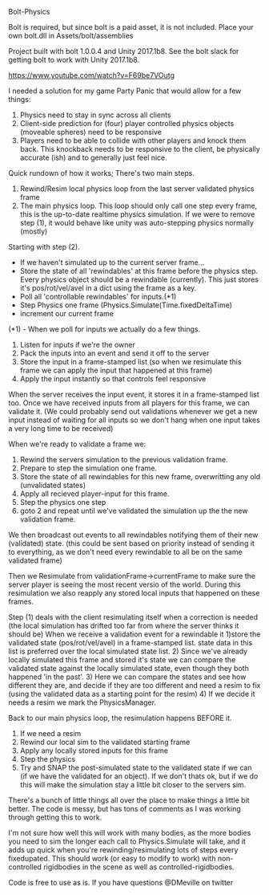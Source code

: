 Bolt-Physics

Bolt is required, but since bolt is a paid asset, it is not included.  Place your own bolt.dll in Assets/bolt/assemblies

Project built with bolt 1.0.0.4 and Unity 2017.1b8.
See the bolt slack for getting bolt to work with Unity 2017.1b8.

https://www.youtube.com/watch?v=F69be7VOutg

I needed a solution for my game Party Panic that would allow for a few things:
1) Physics need to stay in sync across all clients
2) Client-side prediction for (four) player controlled physics objects (moveable spheres) need to be responsive
3) Players need to be able to collide with other players and knock them back. This knockback needs to be responsive to the client, be physically accurate (ish) and to generally just feel nice.
   

Quick rundown of how it works;
There's two main steps. 
1) Rewind/Resim local physics loop from the last server validated physics frame
2) The main physics loop. This loop should only call one step every frame, this is the up-to-date realtime physics simulation. If we were to remove step (1), it would behave like unity was auto-stepping physics normally (mostly)

Starting with step (2).  
- If we haven't simulated up to the current server frame...
- Store the state of all 'rewindables' at this frame before the physics step. Every physics object should be a rewindable (currently).  This just stores it's pos/rot/vel/avel in a dict using the frame as a key.
- Poll all 'controllable rewindables' for inputs.(*1)
- Step Physics one frame (Physics.Simulate(Time.fixedDeltaTime)
- increment our current frame

(*1) - When we poll for inputs we actually do a few things.
1) Listen for inputs if we're the owner
2) Pack the inputs into an event and send it off to the server
3) Store the input in a frame-stamped list (so when we resimulate this frame we can apply the input that happened at this frame)
4) Apply the input instantly so that controls feel responsive

When the server receives the input event, it stores it in a frame-stamped list too.
Once we have received inputs from all players for this frame, we can validate it.  (We could probably send out validations whenever we get a new input instead of waiting for all inputs so we don't hang when one input takes a very long time to be received)

When we're ready to validate a frame we:
1) Rewind the servers simulation to the previous validation frame.
2) Prepare to step the simulation one frame.
3) Store the state of all rewindables for this new frame, overwritting any old (unvalidated states)
4) Apply all recieved player-input for this frame.
5) Step the physics one step
6) goto 2 and repeat until we've validated the simulation up the the new validation frame.

We then broadcast out events to all rewindables notifying them of their new (validated) state. (this could be sent based on priority instead of sending it to everything, as we don't need every rewindable to all be on the same validated frame)

Then we Resimulate from validationFrame->currentFrame to make sure the server player is seeing the most recent versio of the world.  During this resimulation we also reapply any stored local inputs that happened on these frames.

Step (1) deals with the client resimulating itself when a correction is needed (the local simulation has drifted too far from where the server thinks it should be)
When we receive a validation event for a rewindable it
1)store the validated state (pos/rot/vel/avel) in a frame-stamped list.  state data in this list is preferred over the local simulated state list.
2) Since we've already locally simulated this frame and stored it's state we can compare the validated state against the locally simulated state, even though they both happened 'in the past'.
3) Here we can compare the states and see how different they are, and decide if they are too different and need a resim to fix (using the validated data as a starting point for the resim)
4) If we decide it needs a resim we mark the PhysicsManager.

Back to our main physics loop, the resimulation happens BEFORE it.
1) If we need a resim
2) Rewind our local sim to the validated starting frame
3) Apply any locally stored inputs for this frame
4) Step the physics
5) Try and SNAP the post-simulated state to the validated state if we can (if we have the validated for an object).  If we don't thats ok, but if we do this will make the simulation stay a little bit closer to the servers sim.

There's a bunch of little things all over the place to make things a little bit better.  The code is messy, but has tons of comments as I was working through getting this to work.

I'm not sure how well this will work with many bodies, as the more bodies you need to sim the longer each call to Physics.Simulate will take, and it adds up quick when you're rewinding/resimulating lots of steps every fixedupated.  This should work (or easy to modify to work) with non-controlled rigidbodies in the scene as well as controlled-rigidbodies.

Code is free to use as is.  If you have questions @DMeville on twitter
